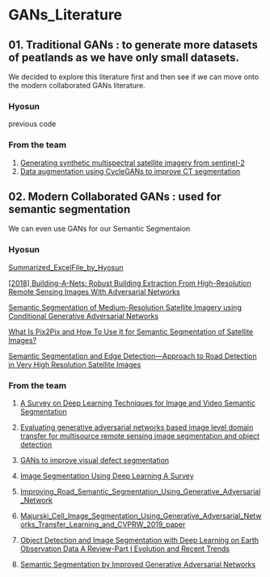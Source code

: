 # GANs_Literature

## 01. Traditional GANs : to generate more datasets of peatlands as we have only small datasets.
We decided to explore this literature first and then see if we can move onto the modern collaborated GANs literature.
### Hyosun
previous code

### From the team
01. [Generating synthetic multispectral satellite imagery from sentinel-2](https://drive.google.com/file/d/1qxEz-iGLrYi46fuOGrmEl-sZnMYauwXU/view?usp=sharing)
02. [Data augmentation using CycleGANs to improve CT segmentation](https://drive.google.com/file/d/12rwBdGV1Y2p2fa-S5g8Wij9eNVfr-77Y/view?usp=sharing)

## 02. Modern Collaborated GANs : used for semantic segmentation
We can even use GANs for our Semantic Segmentaion

### Hyosun 
[Summarized_ExcelFile_by_Hyosun](https://onedrive.live.com/edit.aspx?resid=B5DAD65B8DB99510!186042&ithint=file%2cxlsx)

[[2018] Building-A-Nets: Robust Building Extraction From High-Resolution Remote Sensing Images With Adversarial Networks]()

[Semantic Segmentation of Medium-Resolution Satellite Imagery using Conditional Generative Adversarial Networks]()

[What Is Pix2Pix and How To Use It for Semantic Segmentation of Satellite Images?]()

[Semantic Segmentation and Edge Detection—Approach to Road Detection in Very High Resolution Satellite Images]()

### From the team
01. [A Survey on Deep Learning Techniques for Image and Video Semantic Segmentation]()

02. [Evaluating generative adversarial networks based image level domain transfer for multisource remote sensing image segmentation and object detection]()

03. [GANs to improve visual defect segmentation]()

04. [Image Segmentation Using Deep Learning A Survey]()

05. [Improving_Road_Semantic_Segmentation_Using_Generative_Adversarial_Network]()

06. [Majurski_Cell_Image_Segmentation_Using_Generative_Adversarial_Networks_Transfer_Learning_and_CVPRW_2019_paper]()

07. [Object Detection and Image Segmentation with Deep Learning on Earth Observation Data A Review-Part I Evolution and Recent Trends]()

08. [Semantic Segmentation by Improved Generative Adversarial Networks]()
